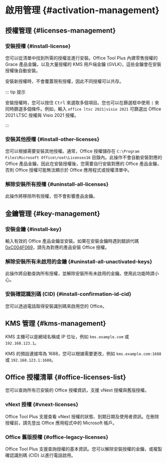 # 啟用管理 {#activation-management}

## 授權管理 {#licenses-management}

### 安裝授權 {#install-license}

您可以從清單中找到所需的授權並進行安裝。Office Tool Plus 內建零售授權的 Grace 產品金鑰，以及大量授權的 KMS 用戶端金鑰 (GVLK)，這些金鑰會在安裝授權後自動安裝。

安裝新授權時，不會覆蓋現有授權，因此不同授權可以共存。

::: tip 提示

安裝授權時，您可以按住 <kbd>Ctrl</kbd> 來選取多個項目。您也可以在篩選框中使用 `|` 來同時篩選多個條件。例如，輸入 `office ltsc 2021|visio 2021` 可篩選出 Office 2021 LTSC 授權與 Visio 2021 授權。

:::

### 安裝其他授權 {#install-other-licenses}

您可以根據需要安裝其他授權。通常，Office 授權儲存在 `C:\Program Files\Microsoft Office\root\Licenses16` 目錄內。此操作不會自動安裝對應的 Office 產品金鑰，因此在安裝授權後，您需要自行安裝對應的 Office 產品金鑰，否則 Office 授權可能無法顯示於 Office 應用程式或授權清單中。

### 解除安裝所有授權 {#uninstall-all-licenses}

此操作將移除所有授權，但不會影響產品金鑰。

## 金鑰管理 {#key-management}

### 安裝金鑰 {#install-key}

輸入有效的 Office 產品金鑰並安裝。如果在安裝金鑰時遇到錯誤代碼 [0xC004F069](/help/activation.md#_0xc004f069)，請先為對應的產品安裝 Office 授權。

### 解除安裝所有未啟用的金鑰 {#uninstall-all-unactivated-keys}

此操作將自動查詢所有授權，並解除安裝所有未啟用的金鑰。使用此功能時請小心。

### 安裝確認識別碼 (CID) {#install-confirmation-id-cid}

您可以透過電話取得安裝識別碼來啟用您的 Office。

## KMS 管理 {#kms-management}

KMS 主機可以是網域名稱或 IP 位址，例如 `kms.example.com` 或 `192.168.123.1`。

KMS 的預設連接埠為 1688，您可以根據需要更改，例如 `kms.example.com:1688` 或 `192.168.123.1:1688`。

## Office 授權清單 {#office-licenses-list}

您可以查詢所有已安裝的 Office 授權資訊，支援 vNext 授權與舊版授權。

### vNext 授權 {#vnext-licenses}

Office Tool Plus 支援查看 vNext 授權的狀態、到期日期及使用者資訊。在刪除授權前，請先登出 Office 應用程式中的 Microsoft 帳戶。

### Office 舊版授權 {#office-legacy-licenses}

Office Tool Plus 支援查詢授權的基本資訊。您可以解除安裝授權的金鑰，或複製確認識別碼 (CID) 以進行電話啟用。
